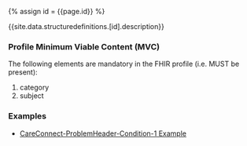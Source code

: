 
{% assign id = {{page.id}} %}

{{site.data.structuredefinitions.[id].description}}

### Profile Minimum Viable Content (MVC) ###

The following elements are mandatory in the FHIR profile (i.e. MUST be present):

1.	category
2.	subject

### Examples ###

- [CareConnect-ProblemHeader-Condition-1 Example](CareConnect-ProblemHeader-Condition-Example-1.html)
